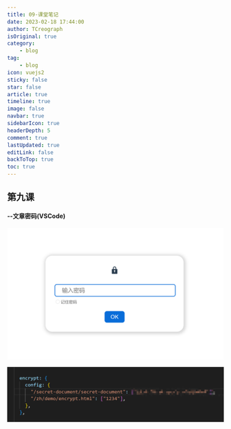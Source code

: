```yaml
---
title: 09-课堂笔记
date: 2023-02-18 17:44:00
author: TCreograph
isOriginal: true
category:
    - blog
tag:
    - blog
icon: vuejs2
sticky: false
star: false
article: true
timeline: true
image: false
navbar: true
sidebarIcon: true
headerDepth: 5
comment: true
lastUpdated: true
editLink: false
backToTop: true
toc: true
---
```


## 第九课

#### --文章密码(VSCode)

![image-20230218193942856](./notes-class9.assets/image-20230218193942856.png)

![image-20230218194034131](./notes-class9.assets/image-20230218194034131.png)

